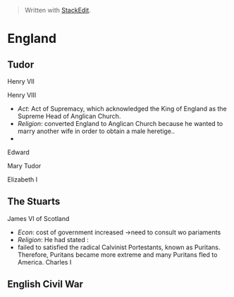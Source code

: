 
> Written with [StackEdit](https://stackedit.io/).

# England

## Tudor
Henry VII

Henry VIII
   * _Act_: Act of Supremacy, which acknowledged the King of England as the Supreme Head of Anglican Church.
   * _Religion_: converted England to Anglican Church because he wanted to marry another wife in order to obtain a male heretige..
   * 

Edward
 
Mary Tudor

Elizabeth I

## The Stuarts
James VI of Scotland
   * _Econ_: cost of government increased ->need to consult wo pariaments
   * _Religion_:  He had stated :
   * failed to satisfied the radical Calvinist Portestants, known as Puritans. Therefore, Puritans became more extreme and many Puritans fled to America.
Charles I
>
## English Civil War

<!--stackedit_data:
eyJoaXN0b3J5IjpbMTE4MTQ0ODc1MiwtMTgxMzg0OTQzNSwtMT
Q2NzIyNTkyNSw3MzA5OTgxMTZdfQ==
-->